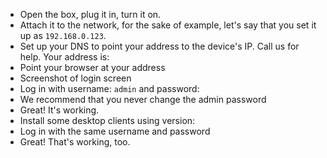 - Open the box, plug it in, turn it on.
- Attach it to the network, for the sake of example, let's say that you set it up as `192.168.0.123`.
- Set up your DNS to point your address to the device's IP. Call us for help. Your address is:
- Point your browser at your address
- Screenshot of login screen
- Log in with username: `admin` and password: 
- We recommend that you never change the admin password
- Great! It's working.
- Install some desktop clients using version:
- Log in with the same username and password
- Great! That's working, too.

